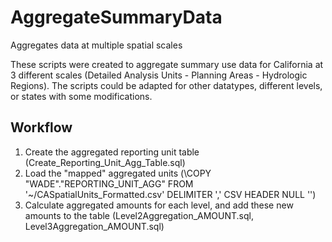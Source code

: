 # AggregateSummaryData
Aggregates data at multiple spatial scales


These scripts were created to aggregate summary use data for California at 3 different scales (Detailed Analysis Units - Planning Areas - Hydrologic Regions). The scripts could be adapted for other datatypes, different levels, or states with some modifications.

## Workflow
1. Create the aggregated reporting unit table (Create_Reporting_Unit_Agg_Table.sql)
2. Load the "mapped" aggregated units (\COPY "WADE"."REPORTING_UNIT_AGG" FROM '~/CASpatialUnits_Formatted.csv' DELIMITER ',' CSV HEADER NULL '')
3. Calculate aggregated amounts for each level, and add these new amounts to the table (Level2Aggregation_AMOUNT.sql, Level3Aggregation_AMOUNT.sql)

